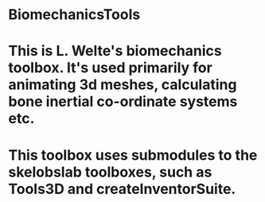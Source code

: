 # BiomechanicsTools
# This is L. Welte's biomechanics toolbox. It's used primarily for animating 3d meshes, calculating bone inertial co-ordinate systems etc.
# This toolbox uses submodules to the skelobslab toolboxes, such as Tools3D and createInventorSuite. 
